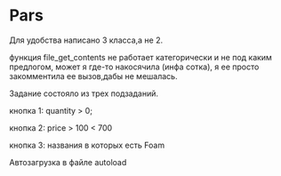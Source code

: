 # Pars
Для удобства написано 3 класса,а не 2.  

функция file_get_contents не работает категорически и не под каким предлогом, может я где-то накосячила (инфа сотка), я ее просто закомментила ее вызов,дабы не мешалась.  

Задание состояло из трех подзаданий.  

кнопка 1: quantity > 0;  

кнопка 2: price > 100 < 700  

кнопка 3: названия в которых есть Foam  

Автозагрузка в файле autoload  

